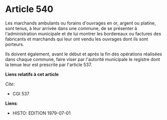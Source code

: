 # Article 540

Les marchands ambulants ou forains d'ouvrages en or, argent ou platine, sont tenus, à leur arrivée dans une  commune, de se
présenter à l'administration municipale et de lui montrer les bordereaux ou factures des fabricants et marchands qui leur ont
vendu les ouvrages dont ils sont porteurs.

Ils doivent également, avant le début et après la fin des opérations réalisées dans chaque commune, faire viser par
l'autorité municipale le registre dont la tenue leur est prescrite par l'article 537.

**Liens relatifs à cet article**

_Cite_:

  - CGI 537

**Liens**:

  - HISTO: EDITION 1979-07-01
